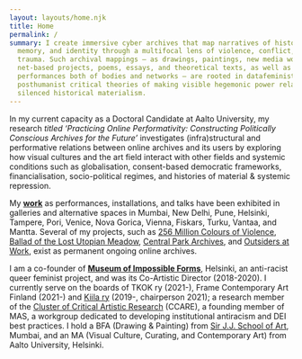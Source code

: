 ```yaml
---
layout: layouts/home.njk
title: Home
permalink: /
summary: I create immersive cyber archives that map narratives of history,
  memory, and identity through a multifocal lens of violence, conflict, and
  trauma. Such archival mappings – as drawings, paintings, new media works,
  net-based projects, poems, essays, and theoretical texts, as well as
  performances both of bodies and networks – are rooted in datafeminist,
  posthumanist critical theories of making visible hegemonic power relations and
  silenced historical materialism.
---
```

In my current capacity as a Doctoral Candidate at Aalto University, my research *titled ‘Practicing Online Performativity: Constructing Politically Conscious Archives for the Future’* investigates (infra)structural and performative relations between online archives and its users by exploring how visual cultures and the art field interact with other fields and systemic conditions such as globalisation, consent-based democratic frameworks, financialisation, socio-political regimes, and histories of material & systemic repression.

My **[work](https://aliakbarmehta.com/curriculum-vitae)** as performances, installations, and talks have been exhibited in galleries and alternative spaces in Mumbai, New Delhi, Pune, Helsinki, Tampere, Pori, Venice, Nova Gorica, Vienna, Fiskars, Turku, Vantaa, and Mantta. Several of my projects, such as [256 Million Colours of Violence](http://www.256millioncoloursofviolence.com/), [Ballad of the Lost Utopian Meadow](https://www.thelostutopianmeadow.com/), [Central Park Archives](https://www.m-cult.org/index.php/productions/central-park-archives), and [Outsiders at Work](https://outsidersatwork.wordpress.com/), exist as permanent ongoing online archives.

I am a co-founder of **[Museum of Impossible Forms](https://museumofimpossibleforms.org/)**, Helsinki, an anti-racist queer feminist project, and was its Co-Artistic Director (2018-2020). I currently serve on the boards of TKOK ry (2021-), Frame Contemporary Art Finland (2021-) and [Kiila ry](http://kiila.eu/) (2019-, chairperson 2021); a research member of the [Cluster of Critical Artistic Research](https://www.ccare.aalto.fi/) (CCARE), a founding member of MAS, a workgroup dedicated to developing institutional antiracism and DEI best practices. I hold a BFA (Drawing & Painting) from [Sir J.J. School of Art,](http://www.sirjjschoolofart.in/) Mumbai, and an MA (Visual Culture, Curating, and Contemporary Art) from Aalto University, Helsinki.